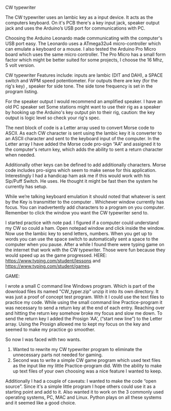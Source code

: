 CW typewriter 

The CW typewriter uses an Iambic key as a input device. It acts as the computers keyboard. On it's PCB there's a key input jack, speaker output jack  and uses the Arduino’s USB port for communications with PC.  

 Choosing the Arduino Leonardo made communicating with the computer's USB port easy. The Leonardo uses a ATmega32u4 micro-controller which can emulate a keyboard or a mouse. I also tested the Arduino Pro Micro board which uses the same micro controller. The Pro Micro has a small form factor which might be better suited for some projects,  I choose the 16 Mhz, 5 volt version. 

CW typewriter Features include: inputs  are Iambic (DIT and DAH), a SPACE switch and WPM speed potentiometer. For outputs there are  key (for the rig's key) , speaker for side tone. The side tone frequency is set in the program listing.

For the speaker output I would recommend an amplified speaker. I have an old PC speaker set  Some stations might want to use their rig as a speaker by hooking up the Arduino's key output pin to their rig, caution: the key output is logic level so check your rig's spec.

 The next block of code is a Letter array used to convert Morse code to ASCII. As each CW character is sent  using the Iambic key it is converter to an ASCII character and sent to the keyboard input of the computer. In the Letter array I have added the Morse code pro-sign “AA”  and assigned it to the computer's return key, which adds the ability to sent a return character when needed. 

Additionally other keys can be defined to add additionally characters. Morse code includes pro-signs which seem to make sense for this application. Interestingly I had a handicap ham ask me if this would work with his Sip/Puff Switch.  He uses. He thought it might be fast then the system he currently has setup. 

While we’re talking keyboard emulation it should noted that whatever is sent by the Key is transmitter to the computer . Whichever window  currently has focus. You can inadvertently add characters to a program on you computer. Remember to click the window you want the CW typewriter send to.

I started practice with note pad. I figured if a computer could understand my CW so could a ham. Open notepad window and click inside the window. Now use the Iambic key to send letters, numbers. When you get up to words you can use the space switch to automatically sent a space to the computer when you pause. After a while I found there were typing game on the internet that work with the CW typewriter. Those were fun because they would speed up as the game progressed. HERE: https://www.typing.com/student/lessons and  https://www.typing.com/student/games. 

GAME:

I wrote a small C command line Windows program. Which is part of the download files its named  "CW_typer.zip" unzip it into its own directory. 
It was just a proof of concept test program. With it I could use the text files to practice my code. 
While using the small command line Practice-program it was necessary to send a return key at the end of each entry.  Reaching over and hitting the return key somehow broke my focus and slow me down. To send the return key I added the Prosign  'AA', (“start new line”) to the Letter array. Using the Prosign allowed me to kept my focus on the key and seemed to make my practice go smoother.

So now I was faced with two wants. 
1) Wanted to rewrite my CW typewriter program to eliminate the unnecessary parts not needed for gaming.
2)  Second was to write a simple CW game program which used text files as the input like my little Practice-program did.
With the ability to make up text files of your own choosing was a nice feature I wanted to keep.

Additionally I had a couple of caveats:
I wanted to make the code “open source”. Since it's a simple little program I hope others could use it as a starting point and add to it.
Also wanted it to work on the 3 commonly used operating systems, PC, MAC and Linux. Python plays on all these systems and it seemed like a good choice.

